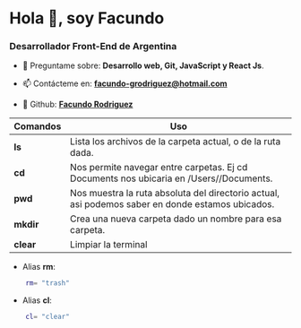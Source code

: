 

# Hola 👋, soy Facundo
### Desarrollador Front-End de Argentina 

- 💬 Preguntame sobre: **Desarrollo web, Git, JavaScript y React Js**.

- 📫 Contácteme en: **facundo-grodriguez@hotmail.com**

- 📝 Github: [**Facundo Rodriguez**](https://github.com/facundo-grodriguez)


|Comandos   |Uso                                                                                                | 
| -------   | -----------------------------------------------------------------                                 |
| **ls**    | Lista los archivos de la carpeta actual, o de la ruta dada.                                       |
| **cd**    | Nos permite navegar entre carpetas. Ej cd Documents nos ubicaria en /Users/<usuario>/Documents.   |
| **pwd**   | Nos muestra la ruta absoluta del directorio actual, asi podemos saber en donde estamos ubicados.  |
| **mkdir** | Crea una nueva carpeta dado un nombre para esa carpeta.                                           | 
| **clear** | Limpiar la terminal                                                                               |   
 



- Alias **rm**: 
```bash 
    rm= "trash"
```
- Alias **cl**:
```bash
    cl= "clear"
```
